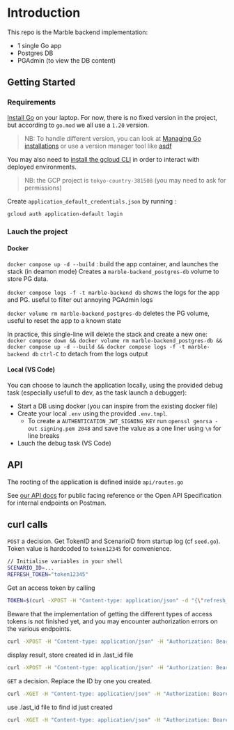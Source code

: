 # Introduction

This repo is the Marble backend implementation:

- 1 single Go app
- Postgres DB
- PGAdmin (to view the DB content)

## Getting Started

### Requirements

[Install Go](https://go.dev/doc/install) on your laptop. For now, there is no fixed version in the project, but according to `go.mod` we all use a `1.20` version.

> NB: To handle different version, you can look at [Managing Go installations](https://go.dev/doc/manage-install) or use a version manager tool like [asdf](https://github.com/kennyp/asdf-golang)

You may also need to [install the gcloud CLI](https://cloud.google.com/sdk/docs/install) in order to interact with deployed environments.

> NB: the GCP project is `tokyo-country-381508` (you may need to ask for permissions)

Create `application_default_credentials.json` by running :

```sh
gcloud auth application-default login
```

### Lauch the project

#### Docker

`docker compose up -d --build` : build the app container, and launches the stack (in deamon mode)
Creates a `marble-backend_postgres-db` volume to store PG data.

`docker compose logs -f -t marble-backend db` shows the logs for the app and PG. useful to filter out annoying PGAdmin logs

`docker volume rm marble-backend_postgres-db` deletes the PG volume, useful to reset the app to a known state

In practice, this single-line will delete the stack and create a new one:
`docker compose down && docker volume rm marble-backend_postgres-db && docker compose up -d --build && docker compose logs -f -t marble-backend db`
`ctrl-C` to detach from the logs output

#### Local (VS Code)

You can choose to launch the application locally, using the provided debug task (especially usefull to dev, as the task launch a debugger):

- Start a DB using docker (you can inspire from the existing docker file)
- Create your local `.env` using the provided `.env.tmpl`.
  - To create a `AUTHENTICATION_JWT_SIGNING_KEY` run `openssl genrsa -out signing.pem 2048` and save the value as a one liner using `\n` for line breaks
- Lauch the debug task (VS Code)

## API

The rooting of the application is defined inside `api/routes.go`

See [our API docs](https://docs.checkmarble.com/reference/introduction-1) for public facing reference or the Open API Specification for internal endpoints on Postman.

## curl calls

`POST` a decision. Get TokenID and ScenarioID from startup log (cf `seed.go`).
Token value is hardcoded to `token12345` for convenience.

```sh
// Initialise variables in your shell
SCENARIO_ID=...
REFRESH_TOKEN="token12345"
```

Get an access token by calling

```sh
TOKEN=$(curl -XPOST -H "Content-type: application/json" -d "{\"refresh_token\": \"$REFRESH_TOKEN\"}" 'http://localhost:8080/token')
```

Beware that the implementation of getting the different types of access tokens is not finished yet, and you may encounter authorization errors on the various endpoints.

```sh
curl -XPOST -H "Content-type: application/json" -H "Authorization: Bearer $TOKEN" -d "$(jq -n --arg scenario_id "$SCENARIO_ID" '{"scenario_id": $scenario_id, "trigger_object":{"type": "tx", "amount": 5.0} }')" 'http://localhost:8080/decisions'
```

display result, store created id in .last_id file

```sh
curl -XPOST -H "Content-type: application/json" -H "Authorization: Bearer $TOKEN" -d "$(jq -n --arg scenario_id "$SCENARIO_ID" '{"scenario_id": $scenario_id, "trigger_object":{"type": "tx", "amount": 5.0} }')" 'http://localhost:8080/decisions' | tee >(jq) | jq -r '.id' > .last_id
```

`GET` a decision. Replace the ID by one you created.

```sh
curl -XGET -H "Content-type: application/json" -H "Authorization: Bearer $TOKEN" 'http://localhost:8080/decisions/9a2b5c9d-ac12-45b3-8f52-0eda979d5853'
```

use .last_id file to find id just created

```sh
curl -XGET -H "Content-type: application/json" -H "Authorization: Bearer $TOKEN" "http://localhost:8080/decisions/$(cat .last_id)" | jq
```
